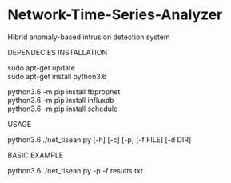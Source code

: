 # Network-Time-Series-Analyzer
Hibrid anomaly-based intrusion detection system    


DEPENDECIES INSTALLATION  

sudo apt-get update  
sudo apt-get install python3.6  

python3.6 -m pip install fbprophet  
python3.6 -m pip install influxdb  
python3.6 -m pip install schedule    


USAGE  

python3.6 ./net_tisean.py [-h] [-c] [-p] [-f FILE] [-d DIR]    


BASIC EXAMPLE  

python3.6 ./net_tisean.py -p -f results.txt  

